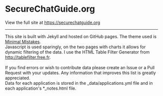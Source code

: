 # SecureChatGuide.org
View the full site at <a href="https://securechatguide.org">https://securechatguide.org</a>
<hr>
This site is built with Jekyll and hosted on GitHub pages.  The theme used is <a href="https://mmistakes.github.io/minimal-mistakes/">Minimal Mistakes</a>.<br>
Javascript is used sparingly, on the two pages with charts it allows for dynamic filtering of the data.  I use the HTML Table Filter Generator from <a href="http://tablefilter.free.fr">http://tablefilter.free.fr</a>.<br>
<br>
If you find errors or wish to contribute data please create an Issue or a Pull Request with your updates.  Any information that improves this list is greatly appreciated.<br>
Data for each application is stored in the _data/applications.yml file and in each application's *_notes.html file.
